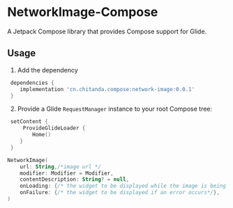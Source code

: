 # NetworkImage-Compose

A  Jetpack Compose library that provides Compose support for Glide.

## Usage

1. Add the dependency

```groovy
 dependencies {
    implementation 'cn.chitanda.compose:network-image:0.0.1'
 }
```

2. Provide a Glide `RequestManager` instance to your root Compose tree:

```kotlin
 setContent { 
     ProvideGlideLoader {
    	Home()
 	}
 }
```

```kotlin
NetworkImage(
    url: String,/*image url */
    modifier: Modifier = Modifier,
    contentDescription: String? = null,
    onLoading: {/* the widget to be displayed while the image is being downloaded*/ },
    onFailure: {/* the widget to be displayed if an error occurs*/},
) 
```

